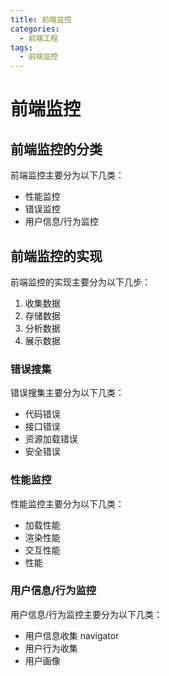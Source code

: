 ```yaml
---
title: 前端监控
categories:
  - 前端工程
tags:
  - 前端监控
---
```


# 前端监控

## 前端监控的分类

前端监控主要分为以下几类：

- 性能监控
- 错误监控
- 用户信息/行为监控

## 前端监控的实现

前端监控的实现主要分为以下几步：

1. 收集数据
2. 存储数据
3. 分析数据
4. 展示数据

### 错误搜集

错误搜集主要分为以下几类：

- 代码错误
- 接口错误
- 资源加载错误
- 安全错误

### 性能监控

性能监控主要分为以下几类：

- 加载性能
- 渲染性能
- 交互性能
- 性能

### 用户信息/行为监控

用户信息/行为监控主要分为以下几类：

- 用户信息收集 navigator
- 用户行为收集
- 用户画像

